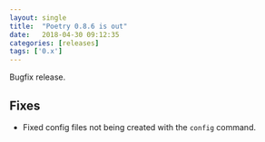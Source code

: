 ```yaml
---
layout: single
title:  "Poetry 0.8.6 is out"
date:   2018-04-30 09:12:35
categories: [releases]
tags: ['0.x']
---
```


Bugfix release.


## Fixes

- Fixed config files not being created with the `config` command.
